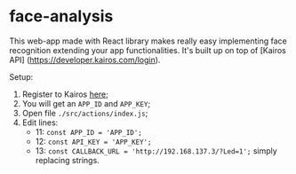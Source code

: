 # face-analysis

This web-app made with React library makes really easy implementing face recognition extending your app functionalities.
It's built up on top of [Kairos API] (https://developer.kairos.com/login).

Setup:
1. Register to Kairos [here](https://developer.kairos.com/login);
2. You will get an `APP_ID` and `APP_KEY`; 
2. Open file `./src/actions/index.js`;
3. Edit lines:
   - 11: ``` const APP_ID = 'APP_ID';  ``` 
   - 12: ``` const API_KEY = 'APP_KEY'; ```
   - 13: ``` const CALLBACK_URL = 'http://192.168.137.3/?Led=1'; ```
   simply replacing strings.
